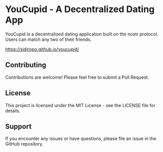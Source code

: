 # YouCupid - A Decentralized Dating App

YouCupid is a decentralized dating application built on the nostr protocol.
Users can match any two of their friends.

https://sidiropo.github.io/youcupid/

## Contributing

Contributions are welcome! Please feel free to submit a Pull Request.

## License

This project is licensed under the MIT License - see the LICENSE file for details.

## Support

If you encounter any issues or have questions, please file an issue in the GitHub repository.
